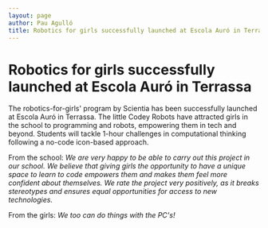 ```yaml
---
layout: page
author: Pau Agulló
title: Robotics for girls successfully launched at Escola Auró in Terrassa
---
```


# Robotics for girls successfully launched at Escola Auró in Terrassa

The robotics-for-girls' program by Scientia has been successfully launched at Escola Auró in Terrassa.
The little Codey Robots have attracted girls in the school to programming and robots, empowering them
in tech and beyond. Students will tackle 1-hour challenges in computational thinking following a
no-code icon-based approach.

From the school: _We are very happy to be able to carry out this project in our school. We believe that_
_giving girls the opportunity to have a unique space to learn to code empowers them and makes them_
_feel more confident about themselves. We rate the project very positively, as it breaks stereotypes and_
_ensures equal opportunities for access to new technologies._

From the girls: _We too can do things with the PC's!_
<!--
<img src="/assets/GIRLS GEMS_Escola Auro_1.jpg" alt="GIRLS GEMS_Escola Auro_1" width="49%"/>
<img src="/assets/GIRLS GEMS_Escola Auro_4.jpg" alt="GIRLS GEMS_Escola Auro_4" width="49%"/>
<img src="/assets/GIRLS GEMS_Escola Auro_5.jpg" alt="GIRLS GEMS_Escola Auro_5" width="49%"/>
<img src="/assets/GIRLS GEMS_Escola Auro_6.jpg" alt="GIRLS GEMS_Escola Auro_6" width="49%"/>
-->
